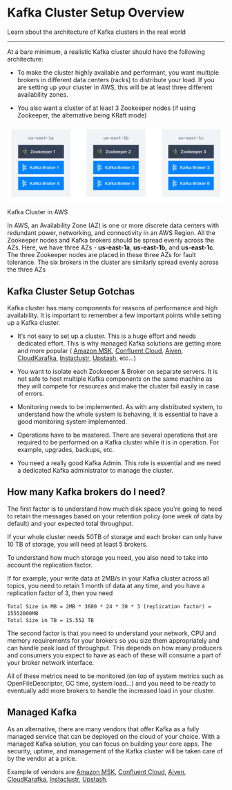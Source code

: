 Kafka Cluster Setup Overview
============================

Learn about the architecture of Kafka clusters in the real world

* * *

At a bare minimum, a realistic Kafka cluster should have the following architecture:

*   To make the cluster highly available and performant, you want multiple brokers in different data centers (racks) to distribute your load. If you are setting up your cluster in AWS, this will be at least three different availability zones.
    
*   You also want a cluster of at least 3 Zookeeper nodes (if using Zookeeper, the alternative being KRaft mode)
    

![Diagram showing basic Kafka Cluster setup in AWS](../static/images/Adv_Kafka_Cluster_Setup.webp "Kafka Cluster Setup")

Kafka Cluster in AWS

In AWS, an Availability Zone (AZ) is one or more discrete data centers with redundant power, networking, and connectivity in an AWS Region. All the Zookeeper nodes and Kafka brokers should be spread evenly across the AZs. Here, we have three AZs - **us-east-1a**, **us-east-1b,** and **us-east-1c**. The three Zookeeper nodes are placed in these three AZs for fault tolerance. The six brokers in the cluster are similarly spread evenly across the three AZs

Kafka Cluster Setup Gotchas
---------------------------

[](#Kafka-Cluster-Setup-Gotchas-0)

Kafka cluster has many components for reasons of performance and high availability. It is important to remember a few important points while setting up a Kafka cluster.

*   It’s not easy to set up a cluster. This is a huge effort and needs dedicated effort. This is why managed Kafka solutions are getting more and more popular ( [Amazon MSK](https://aws.amazon.com/msk/), [Confluent Cloud](https://www.confluent.io/confluent-cloud/), [Aiven](https://aiven.io), [CloudKarafka](https://www.cloudkarafka.com), [Instaclustr](https://www.instaclustr.com), [Upstash](https://upstash.com), etc...)
    
*   You want to isolate each Zookeeper & Broker on separate servers. It is not safe to host multiple Kafka components on the same machine as they will compete for resources and make the cluster fail easily in case of errors.
    
*   Monitoring needs to be implemented. As with any distributed system, to understand how the whole system is behaving, it is essential to have a good monitoring system implemented.
    
*   Operations have to be mastered. There are several operations that are required to be performed on a Kafka cluster while it is in operation. For example, upgrades, backups, etc.
    
*   You need a really good Kafka Admin. This role is essential and we need a dedicated Kafka administrator to manage the cluster.
    

How many Kafka brokers do I need?
---------------------------------

[](#How-many-Kafka-brokers-do-I-need?-1)

The first factor is to understand how much disk space you're going to need to retain the messages based on your retention policy (one week of data by default) and your expected total throughput.

If your whole cluster needs 50TB of storage and each broker can only have 10 TB of storage, you will need at least 5 brokers.

To understand how much storage you need, you also need to take into account the replication factor.

If for example, your write data at 2MB/s in your Kafka cluster across all topics, you need to retain 1 month of data at any time, and you have a replication factor of 3, then you need

```
Total Size in MB = 2MB * 3600 * 24 * 30 * 3 (replication factor) = 15552000MB
Total Size in TB = 15.552 TB 
```

The second factor is that you need to understand your network, CPU and memory requirements for your brokers so you size them appropriately and can handle peak load of throughput. This depends on how many producers and consumers you expect to have as each of these will consume a part of your broker network interface.

All of these metrics need to be monitored (on top of system metrics such as OpenFileDescriptor, GC time, system load...) and you need to be ready to eventually add more brokers to handle the increased load in your cluster.

Managed Kafka
-------------

[](#Managed-Kafka-2)

As an alternative, there are many vendors that offer Kafka as a fully managed service that can be deployed on the cloud of your choice. With a managed Kafka solution, you can focus on building your core apps. The security, uptime, and management of the Kafka cluster will be taken care of by the vendor at a price.

Example of vendors are [Amazon MSK](https://aws.amazon.com/msk/), [Confluent Cloud](https://www.confluent.io/confluent-cloud/), [Aiven](https://aiven.io), [CloudKarafka](https://www.cloudkarafka.com), [Instaclustr](https://www.instaclustr.com), [Upstash](https://upstash.com).
